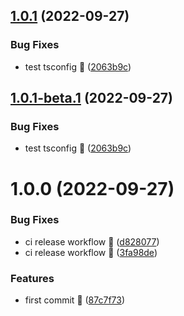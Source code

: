 ## [1.0.1](https://github.com/vodyani/http-client/compare/v1.0.0...v1.0.1) (2022-09-27)


### Bug Fixes

* test tsconfig 🐛 ([2063b9c](https://github.com/vodyani/http-client/commit/2063b9cb7788c53acf228faadc845e9c24f91778))

## [1.0.1-beta.1](https://github.com/vodyani/http-client/compare/v1.0.0...v1.0.1-beta.1) (2022-09-27)


### Bug Fixes

* test tsconfig 🐛 ([2063b9c](https://github.com/vodyani/http-client/commit/2063b9cb7788c53acf228faadc845e9c24f91778))

# 1.0.0 (2022-09-27)


### Bug Fixes

* ci release workflow 🐛 ([d828077](https://github.com/vodyani/http-client/commit/d828077b87b4d15f7cd2995a0097f6400e8a8a86))
* ci release workflow 🐛 ([3fa98de](https://github.com/vodyani/http-client/commit/3fa98de446921dea49dd1fb673b08a04f827739f))


### Features

* first commit 🌈 ([87c7f73](https://github.com/vodyani/http-client/commit/87c7f73805c7e1ee9aff80865d53c38dea7dcbe0))
